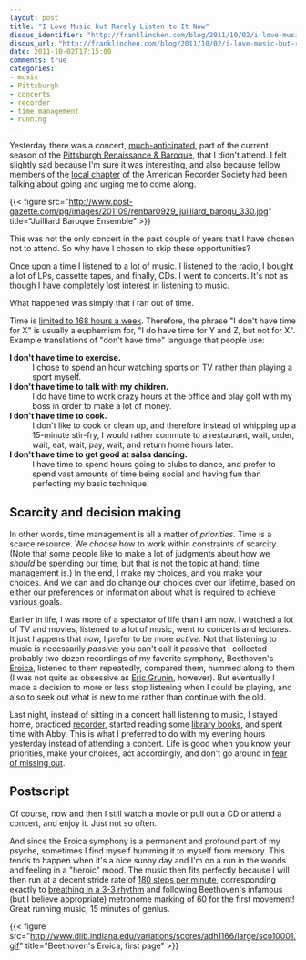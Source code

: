 ```yaml
---
layout: post
title: "I Love Music but Rarely Listen to It Now"
disqus_identifier: "http://franklinchen.com/blog/2011/10/02/i-love-music-but-rarely-listen-to-it-now/"
disqus_url: "http://franklinchen.com/blog/2011/10/02/i-love-music-but-rarely-listen-to-it-now/"
date: 2011-10-02T17:15:00
comments: true
categories:
- music
- Pittsburgh
- concerts
- recorder
- time management
- running
---
```

Yesterday there was a concert, [much-anticipated](http://www.post-gazette.com/pg/11272/1178247-388.stm), part of the current season of the [Pittsburgh Renaissance & Baroque](http://www.rbsp.org/), that I didn't attend. I felt slightly sad because I'm sure it was interesting, and also because fellow members of the [local chapter](http://www.andrew.cmu.edu/user/lukas/pcars/Welcome.html) of the American Recorder Society had been talking about going and urging me to come along.

{{< figure src="http://www.post-gazette.com/pg/images/201109/renbar0929_juilliard_baroqu_330.jpg" title="Juilliard Baroque Ensemble" >}}

This was not the only concert in the past couple of years that I have chosen not to attend. So why have I chosen to skip these opportunities?

<!--more-->

Once upon a time I listened to a lot of music. I listened to the radio, I bought a lot of LPs, cassette tapes, and finally, CDs. I went to concerts. It's not as though I have completely lost interest in listening to music.

What happened was simply that I ran out of time.

Time is [limited to 168 hours a week](http://www.my168hours.com/). Therefore, the phrase "I don't have time for X" is usually a euphemism for, "I do have time for Y and Z, but not for X". Example translations of "don't have time" language that people use:

<dl>
  <dt><strong>I don't have time to exercise.</strong></dt>
  <dd>I chose to spend an hour watching sports on TV rather than playing a sport myself.</dd>

  <dt><strong>I don't have time to talk with my children.</strong></dt>
  <dd>I do have time to work crazy hours at the office and play golf with my boss in order to make a lot of money.</dd>

  <dt><strong>I don't have time to cook.</strong></dt>
  <dd>I don't like to cook or clean up, and therefore instead of whipping up a 15-minute stir-fry, I would rather commute to a restaurant, wait, order, wait, eat, wait, pay, wait, and return home hours later.</dd>

  <dt><strong>I don't have time to get good at salsa dancing.</strong></dt>
  <dd>I have time to spend hours going to clubs to dance, and prefer to spend vast amounts of time being social and having fun than perfecting my basic technique.</dd>
</dl>

## Scarcity and decision making

In other words, time management is all a matter of *priorities*. Time is a scarce resource. We *choose* how to work within constraints of scarcity. (Note that some people like to make a lot of judgments about how we *should* be spending our time, but that is not the topic at hand; time management is.) In the end, I make my choices, and you make your choices. And we can and do change our choices over our lifetime, based on either our preferences or information about what is required to achieve various goals.

Earlier in life, I was more of a spectator of life than I am now. I watched a lot of TV and movies, listened to a lot of music, went to concerts and lectures. It just happens that now, I prefer to be more *active*. Not that listening to music is necessarily *passive*: you can't call it passive that I collected probably two dozen recordings of my favorite symphony, Beethoven's [Eroica](http://en.wikipedia.org/wiki/Symphony_No._3_\(Beethoven\)), listened to them repeatedly, compared them, hummed along to them (I was not quite as obsessive as [Eric Grunin](http://www.grunin.com/eroica/), however). But eventually I made a decision to more or less stop listening when I could be playing, and also to seek out what is new to me rather than continue with the old.

Last night, instead of sitting in a concert hall listening to music, I stayed home, practiced [recorder](/blog/categories/recorder/), started reading some [library books](blog/2011/09/30/free-to-the-people-since-1895/), and spent time with Abby. This is what I preferred to do with my evening hours yesterday instead of attending a concert. Life is good when you know your priorities, make your choices, act accordingly, and don't go around in [fear of missing out](http://psychcentral.com/blog/archives/2011/04/14/fomo-addiction-the-fear-of-missing-out/).

## Postscript

Of course, now and then I still watch a movie or pull out a CD or attend a concert, and enjoy it. Just not so often.

And since the Eroica symphony is a permanent and profound part of my psyche, sometimes I find myself humming it to myself from memory. This tends to happen when it's a nice sunny day and I'm on a run in the woods and feeling in a "heroic" mood. The music then fits perfectly because I will then run at a decent stride rate of [180 steps per minute](http://runningtimes.com/Article.aspx?ArticleID=11419), corresponding exactly to [breathing in a 3-3 rhythm](http://www.marathonguide.com/training/coachmindy/everybreath.cfm) and following Beethoven's infamous (but I believe appropriate) metronome marking of 60 for the first movement! Great running music, 15 minutes of genius.

{{< figure src="http://www.dlib.indiana.edu/variations/scores/adh1166/large/sco10001.gif" title="Beethoven's Eroica, first page" >}}
